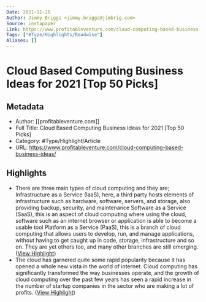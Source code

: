 ```yaml
---
Date: 2021-11-25
Author: Jimmy Briggs <jimmy.briggs@jimbrig.com>
Source: instapaper
Link: https://www.profitableventure.com/cloud-computing-based-business-ideas/
Tags: ["#Type/Highlights/Readwise"]
Aliases: []
---
```

# Cloud Based Computing Business Ideas for 2021 [Top 50 Picks]

## Metadata
- Author: [[profitableventure.com]]
- Full Title: Cloud Based Computing Business Ideas for 2021 [Top 50 Picks]
- Category: #Type/Highlight/Article
- URL: https://www.profitableventure.com/cloud-computing-based-business-ideas/

## Highlights
- There are three main types of cloud computing and they are;
  Infrastructure as a Service (IaaS), here, a third party hosts elements of infrastructure such as hardware, software, servers, and storage, also providing backup, security, and maintenance
  Software as a Service (SaaS), this is an aspect of cloud computing where using the cloud, software such as an internet browser or application is able to become a usable tool
  Platform as a Service (PaaS), this is a branch of cloud computing that allows users to develop, run, and manage applications, without having to get caught up in code, storage, infrastructure and so on. They are yet others too, and many other branches are still emerging. ([View Highlight](https://instapaper.com/read/1434781247/17134222))
- The cloud has garnered quite some rapid popularity because it has opened a whole new vista in the world of internet. Cloud computing has significantly transformed the way businesses operate, and the growth of cloud computing over the past few years has seen a rapid increase in the number of startup companies in the sector who are making a lot of profits. ([View Highlight](https://instapaper.com/read/1434781247/17134223))
